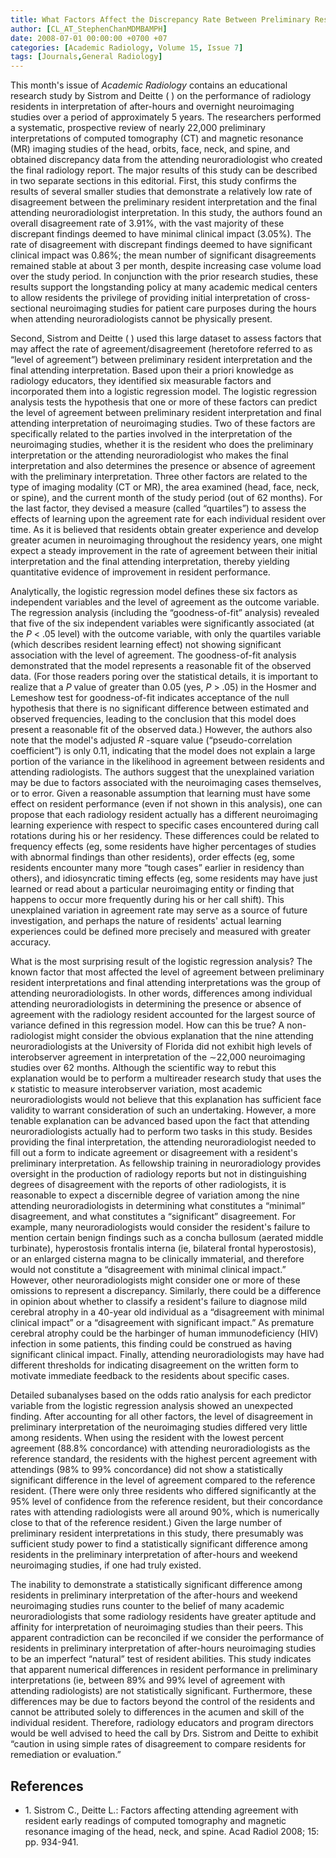 ```yaml
---
title: What Factors Affect the Discrepancy Rate Between Preliminary Resident Interpretations of Neuroimaging Studies and the Final Attending Interpretation?
author: [CL_AT_StephenChanMDMBAMPH]
date: 2008-07-01 00:00:00 +0700 +07
categories: [Academic Radiology, Volume 15, Issue 7]
tags: [Journals,General Radiology]
---
```

This month's issue of _Academic Radiology_ contains an educational research study by Sistrom and Deitte ( ) on the performance of radiology residents in interpretation of after-hours and overnight neuroimaging studies over a period of approximately 5 years. The researchers performed a systematic, prospective review of nearly 22,000 preliminary interpretations of computed tomography (CT) and magnetic resonance (MR) imaging studies of the head, orbits, face, neck, and spine, and obtained discrepancy data from the attending neuroradiologist who created the final radiology report. The major results of this study can be described in two separate sections in this editorial. First, this study confirms the results of several smaller studies that demonstrate a relatively low rate of disagreement between the preliminary resident interpretation and the final attending neuroradiologist interpretation. In this study, the authors found an overall disagreement rate of 3.91%, with the vast majority of these discrepant findings deemed to have minimal clinical impact (3.05%). The rate of disagreement with discrepant findings deemed to have significant clinical impact was 0.86%; the mean number of significant disagreements remained stable at about 3 per month, despite increasing case volume load over the study period. In conjunction with the prior research studies, these results support the longstanding policy at many academic medical centers to allow residents the privilege of providing initial interpretation of cross-sectional neuroimaging studies for patient care purposes during the hours when attending neuroradiologists cannot be physically present.

Second, Sistrom and Deitte ( ) used this large dataset to assess factors that may affect the rate of agreement/disagreement (heretofore referred to as “level of agreement”) between preliminary resident interpretation and the final attending interpretation. Based upon their a priori knowledge as radiology educators, they identified six measurable factors and incorporated them into a logistic regression model. The logistic regression analysis tests the hypothesis that one or more of these factors can predict the level of agreement between preliminary resident interpretation and final attending interpretation of neuroimaging studies. Two of these factors are specifically related to the parties involved in the interpretation of the neuroimaging studies, whether it is the resident who does the preliminary interpretation or the attending neuroradiologist who makes the final interpretation and also determines the presence or absence of agreement with the preliminary interpretation. Three other factors are related to the type of imaging modality (CT or MR), the area examined (head, face, neck, or spine), and the current month of the study period (out of 62 months). For the last factor, they devised a measure (called “quartiles”) to assess the effects of learning upon the agreement rate for each individual resident over time. As it is believed that residents obtain greater experience and develop greater acumen in neuroimaging throughout the residency years, one might expect a steady improvement in the rate of agreement between their initial interpretation and the final attending interpretation, thereby yielding quantitative evidence of improvement in resident performance.

Analytically, the logistic regression model defines these six factors as independent variables and the level of agreement as the outcome variable. The regression analysis (including the “goodness-of-fit” analysis) revealed that five of the six independent variables were significantly associated (at the _P_ < .05 level) with the outcome variable, with only the quartiles variable (which describes resident learning effect) not showing significant association with the level of agreement. The goodness-of-fit analysis demonstrated that the model represents a reasonable fit of the observed data. (For those readers poring over the statistical details, it is important to realize that a _P_ value of greater than 0.05 (yes, _P_ \> .05) in the Hosmer and Lemeshow test for goodness-of-fit indicates acceptance of the null hypothesis that there is no significant difference between estimated and observed frequencies, leading to the conclusion that this model does present a reasonable fit of the observed data.) However, the authors also note that the model's adjusted _R_ -square value (“pseudo-correlation coefficient”) is only 0.11, indicating that the model does not explain a large portion of the variance in the likelihood in agreement between residents and attending radiologists. The authors suggest that the unexplained variation may be due to factors associated with the neuroimaging cases themselves, or to error. Given a reasonable assumption that learning must have some effect on resident performance (even if not shown in this analysis), one can propose that each radiology resident actually has a different neuroimaging learning experience with respect to specific cases encountered during call rotations during his or her residency. These differences could be related to frequency effects (eg, some residents have higher percentages of studies with abnormal findings than other residents), order effects (eg, some residents encounter many more “tough cases” earlier in residency than others), and idiosyncratic timing effects (eg, some residents may have just learned or read about a particular neuroimaging entity or finding that happens to occur more frequently during his or her call shift). This unexplained variation in agreement rate may serve as a source of future investigation, and perhaps the nature of residents' actual learning experiences could be defined more precisely and measured with greater accuracy.

What is the most surprising result of the logistic regression analysis? The known factor that most affected the level of agreement between preliminary resident interpretations and final attending interpretations was the group of attending neuroradiologists. In other words, differences among individual attending neuroradiologists in determining the presence or absence of agreement with the radiology resident accounted for the largest source of variance defined in this regression model. How can this be true? A non-radiologist might consider the obvious explanation that the nine attending neuroradiologists at the University of Florida did not exhibit high levels of interobserver agreement in interpretation of the ∼22,000 neuroimaging studies over 62 months. Although the scientific way to rebut this explanation would be to perform a multireader research study that uses the κ statistic to measure interobserver variation, most academic neuroradiologists would not believe that this explanation has sufficient face validity to warrant consideration of such an undertaking. However, a more tenable explanation can be advanced based upon the fact that attending neuroradiologists actually had to perform two tasks in this study. Besides providing the final interpretation, the attending neuroradiologist needed to fill out a form to indicate agreement or disagreement with a resident's preliminary interpretation. As fellowship training in neuroradiology provides oversight in the production of radiology reports but not in distinguishing degrees of disagreement with the reports of other radiologists, it is reasonable to expect a discernible degree of variation among the nine attending neuroradiologists in determining what constitutes a “minimal” disagreement, and what constitutes a “significant” disagreement. For example, many neuroradiologists would consider the resident's failure to mention certain benign findings such as a concha bullosum (aerated middle turbinate), hyperostosis frontalis interna (ie, bilateral frontal hyperostosis), or an enlarged cisterna magna to be clinically immaterial, and therefore would not constitute a “disagreement with minimal clinical impact.” However, other neuroradiologists might consider one or more of these omissions to represent a discrepancy. Similarly, there could be a difference in opinion about whether to classify a resident's failure to diagnose mild cerebral atrophy in a 40-year old individual as a “disagreement with minimal clinical impact” or a “disagreement with significant impact.” As premature cerebral atrophy could be the harbinger of human immunodeficiency (HIV) infection in some patients, this finding could be construed as having significant clinical impact. Finally, attending neuroradiologists may have had different thresholds for indicating disagreement on the written form to motivate immediate feedback to the residents about specific cases.

Detailed subanalyses based on the odds ratio analysis for each predictor variable from the logistic regression analysis showed an unexpected finding. After accounting for all other factors, the level of disagreement in preliminary interpretation of the neuroimaging studies differed very little among residents. When using the resident with the lowest percent agreement (88.8% concordance) with attending neuroradiologists as the reference standard, the residents with the highest percent agreement with attendings (98% to 99% concordance) did not show a statistically significant difference in the level of agreement compared to the reference resident. (There were only three residents who differed significantly at the 95% level of confidence from the reference resident, but their concordance rates with attending radiologists were all around 90%, which is numerically close to that of the reference resident.) Given the large number of preliminary resident interpretations in this study, there presumably was sufficient study power to find a statistically significant difference among residents in the preliminary interpretation of after-hours and weekend neuroimaging studies, if one had truly existed.

The inability to demonstrate a statistically significant difference among residents in preliminary interpretation of the after-hours and weekend neuroimaging studies runs counter to the belief of many academic neuroradiologists that some radiology residents have greater aptitude and affinity for interpretation of neuroimaging studies than their peers. This apparent contradiction can be reconciled if we consider the performance of residents in preliminary interpretation of after-hours neuroimaging studies to be an imperfect “natural” test of resident abilities. This study indicates that apparent numerical differences in resident performance in preliminary interpretations (ie, between 89% and 99% level of agreement with attending radiologists) are not statistically significant. Furthermore, these differences may be due to factors beyond the control of the residents and cannot be attributed solely to differences in the acumen and skill of the individual resident. Therefore, radiology educators and program directors would be well advised to heed the call by Drs. Sistrom and Deitte to exhibit “caution in using simple rates of disagreement to compare residents for remediation or evaluation.”

## References

- 1\. Sistrom C., Deitte L.: Factors affecting attending agreement with resident early readings of computed tomography and magnetic resonance imaging of the head, neck, and spine. Acad Radiol 2008; 15: pp. 934-941.